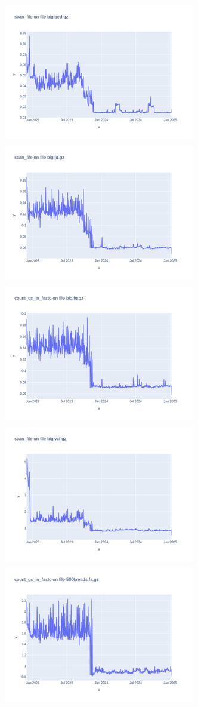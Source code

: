 ![](results/scan_file-big.bed.gz.png)

![](results/scan_file-big.fq.gz.png)

![](results/count_gs_in_fastq-big.fq.gz.png)

![](results/scan_file-big.vcf.gz.png)

![](results/count_gs_in_fastq-500kreads.fa.gz.png)

